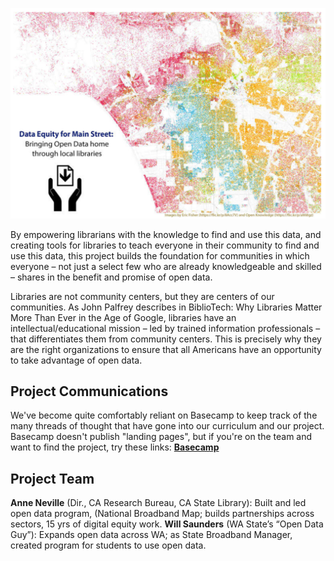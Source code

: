 ![data equity logo](https://github.com/will-saunders/data-equity/blob/master/DataEquity1.png)

By empowering librarians with the knowledge to find and use this data, and creating tools for libraries to teach everyone in their community to find and use this data, this project builds the foundation for communities in which everyone – not just a select few who are already knowledgeable and skilled – shares in the benefit and promise of open data.

Libraries are not community centers, but they are centers of our communities. As John Palfrey describes in BiblioTech: Why Libraries Matter More Than Ever in the Age of Google, libraries have an intellectual/educational mission – led by trained information professionals – that differentiates them from community centers. This is precisely why they are the right organizations to ensure that all Americans have an opportunity to take advantage of open data.

## Project Communications
We've become quite comfortably reliant on Basecamp to keep track of the many threads of thought that have gone into our curriculum and our project. Basecamp doesn't publish "landing pages", but if you're on the team and want to find the project, try these links:
**[Basecamp](https://3.basecamp.com/3557319/projects)**

## Project Team
**Anne Neville** (Dir., CA Research Bureau, CA State Library): Built and led open data program, (National Broadband Map; builds partnerships across sectors, 15 yrs of digital equity work.
**Will Saunders** (WA State’s “Open Data Guy”): Expands open data across WA; as State Broadband Manager, created program for students to use open data.
